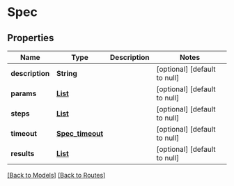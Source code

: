 # Spec
## Properties

| Name | Type | Description | Notes |
|------------ | ------------- | ------------- | -------------|
| **description** | **String** |  | [optional] [default to null] |
| **params** | [**List**](ParamSpec.md) |  | [optional] [default to null] |
| **steps** | [**List**](Step.md) |  | [optional] [default to null] |
| **timeout** | [**Spec_timeout**](Spec_timeout.md) |  | [optional] [default to null] |
| **results** | [**List**](ResultSpec.md) |  | [optional] [default to null] |

[[Back to Models]](../overview#models) [[Back to Routes]](../overview#routes)

